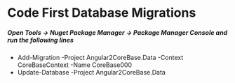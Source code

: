 ﻿# Code First Database Migrations
##### Open Tools -> Nuget Package Manager -> Package Manager Console and run the following lines
* Add-Migration -Project Angular2CoreBase.Data -Context CoreBaseContext -Name CoreBase000
* Update-Database  -Project Angular2CoreBase.Data